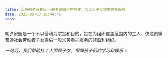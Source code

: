 ```yaml
---
title: 回舟朝夕待春风——朝夕家园正在筹建，为工人子女提供晚托服务
date: 2023-05-03 16:44:45
tags:
---
```

朝夕家园是一个不以营利为宗旨和目的，旨在为组织覆盖范围内的工人、快递员等普通社会劳动者子女提供一般义务看护服务的非盈利组织。

*一句话，我们帮助打工人照顾子女，保障孩子们的学习和娱乐！*